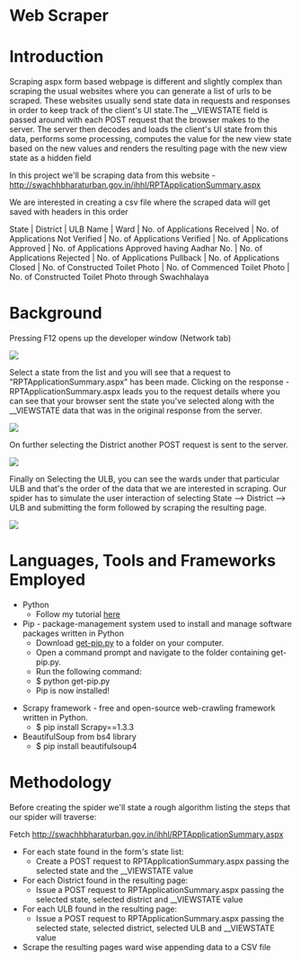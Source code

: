 # Web Scraper

# Introduction

Scraping aspx form based webpage is different and slightly complex than scraping the usual websites where you can generate a list of urls to be scraped. These websites usually send state data in requests and responses in order to keep track of the client's UI state.The __VIEWSTATE field is passed around with each POST request that the browser makes to the server. The server then decodes and loads the client's UI state from this data, performs some processing, computes the value for the new view state based on the new values and renders the resulting page with the new view state as a hidden field

In this project we'll be scraping data from this website - http://swachhbharaturban.gov.in/ihhl/RPTApplicationSummary.aspx

We are interested in creating a csv file where the scraped data will get saved with headers in this order		 	 	 	 	 	 	 	 	 

State | District | ULB Name | Ward | No. of Applications Received | No. of Applications Not Verified | No. of Applications Verified | No. of Applications Approved | No. of Applications Approved having Aadhar No. | No. of Applications Rejected | No. of Applications Pullback | No. of Applications Closed | No. of Constructed Toilet Photo | No. of Commenced Toilet Photo | No. of Constructed Toilet Photo through Swachhalaya

# Background

Pressing F12 opens up the developer window (Network tab)  

![](https://github.com/simran-pandey/Web-Scraper/blob/master/Screen%20captures/ss-3.PNG)

Select a state from the list and you will see that a request to "RPTApplicationSummary.aspx" has been made. Clicking on the response - RPTApplicationSummary.aspx leads you to the request details where you can see that your browser sent the state you've selected along with the __VIEWSTATE data that was in the original response from the server.

![](https://github.com/simran-pandey/Web-Scraper/blob/master/Screen%20captures/ss-5.PNG)

On further selecting the District another POST request is sent to the server. 

![](https://github.com/simran-pandey/Web-Scraper/blob/master/Screen%20captures/ss-6.PNG)

Finally on Selecting the ULB, you can see the wards under that particular ULB and that's the order of the data that we are interested in scraping. Our spider has to simulate the user interaction of selecting State --> District --> ULB and submitting the form followed by scraping the resulting page.

![](https://github.com/simran-pandey/Web-Scraper/blob/master/Screen%20captures/ss-7.PNG)

# Languages, Tools and Frameworks Employed
* Python
    * Follow my tutorial [here](https://medium.com/@pandeysimran97/installing-anaconda-navigator-in-5-simple-steps-for-deep-learning-projects-c7c794f1768d)
* Pip - package-management system used to install and manage software packages written in Python
    * Download [get-pip.py](https://bootstrap.pypa.io/get-pip.py) to a folder on your computer.
    * Open a command prompt and navigate to the folder containing get-pip.py.
    * Run the following command:
    * $ python get-pip.py
    * Pip is now installed!
- Scrapy framework - free and open-source web-crawling framework written in Python.
    * $ pip install Scrapy==1.3.3
- BeautifulSoup from bs4 library
    * $ pip install beautifulsoup4
    
# Methodology 

Before creating the spider we'll state a rough algorithm listing the steps that our spider will traverse:

Fetch http://swachhbharaturban.gov.in/ihhl/RPTApplicationSummary.aspx
* For each state found in the form's state list:
    * Create a POST request to RPTApplicationSummary.aspx passing the selected state and the __VIEWSTATE value
* For each District found in the resulting page:
    * Issue a POST request to RPTApplicationSummary.aspx passing the selected state, selected district and __VIEWSTATE value
* For each ULB found in the resulting page:
    * Issue a POST request to RPTApplicationSummary.aspx passing the selected state, selected district, selected ULB and __VIEWSTATE value
* Scrape the resulting pages ward wise appending data to a CSV file
